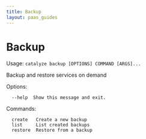 ```yaml
---
title: Backup
layout: paas_guides
---
```


# Backup

Usage: `catalyze backup [OPTIONS] COMMAND [ARGS]...`

  Backup and restore services on demand

Options:

```
  --help  Show this message and exit.
```

Commands:

```
  create   Create a new backup
  list     List created backups
  restore  Restore from a backup
```
